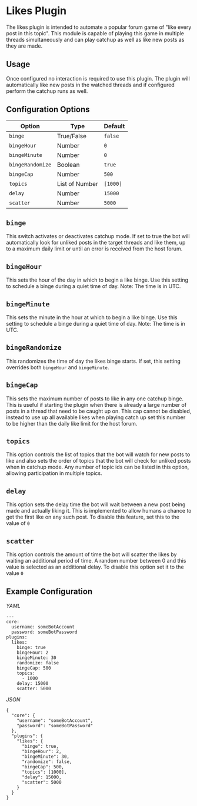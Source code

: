 # Likes Plugin

The likes plugin is intended to automate a popular forum game of "like every post in this topic". This module
is capable of playing this game in multiple threads simultaneously and can play catchup as well as like new
posts as they are made.

## Usage
Once configured no interaction is required to use this plugin. The plugin will automatically like new posts
in the watched threads and if configured perform the catchup runs as well.

## Configuration Options

| Option           | Type           | Default  |
|------------------|----------------|----------|
| `binge`          | True/False     | `false`  |
| `bingeHour`      | Number         | `0`      | 
| `bingeMinute`    | Number         | `0`      | 
| `bingeRandomize` | Boolean        | `true`   | 
| `bingeCap`       | Number         | `500`    | 
| `topics`         | List of Number | `[1000]` | 
| `delay`          | Number         | `15000`  | 
| `scatter`        | Number         | `5000`   | 

## `binge`
This switch activates or deactivates catchup mode. If set to true the bot will automatically look for unliked
posts in the target threads and like them, up to a maximum daily limit or until an error is received from 
the host forum.

## `bingeHour`
This sets the hour of the day in which to begin a like binge.
Use this setting to schedule a binge during a quiet time of day.
Note: The time is in UTC.

## `bingeMinute`
This sets the minute in the hour at which to begin a like binge.
Use this setting to schedule a binge during a quiet time of day.
Note: The time is in UTC.

## `bingeRandomize`
This randomizes the time of day the likes binge starts.
If set, this setting overrides both `bingeHour` and `bingeMinute`.

## `bingeCap`
This sets the maximum number of posts to like in any one catchup binge. This is useful if starting the plugin
when there is already a large number of posts in a thread that need to be caught up on. This cap cannot be 
disabled, instead to use up all available likes when playing catch up set this number to be higher than the 
daily like limit for the host forum.

## `topics`
This option controls the list of topics that the bot will watch for new posts to like and also sets the order
of topics that the bot will check for unliked posts when in catchup mode. Any number of topic ids can be 
listed in this option, allowing participation in multiple topics.

## `delay`
This option sets the delay time the bot will wait between a new post being made and actually liking it. This
is implemented to allow humans a chance to get the first like on any such post. To disable this feature, set
this to the value of `0`

## `scatter`
This option controls the amount of time the bot will scatter the likes by waiting an additional period of 
time. A random number between 0 and this value is selected as an additional delay. To disable this option set
it to the value `0`

## Example Configuration
*YAML*
```
---
core:
  username: someBotAccount
  password: someBotPassword
plugins:
  likes: 
    binge: true
    bingeHour: 2
    bingeMinute: 30
    randomize: false
    bingeCap: 500
    topics:
      - 1000
    delay: 15000
    scatter: 5000
```

*JSON*
```
{
  "core": {
    "username": "someBotAccount",
    "password": "someBotPassword"
  },
  "plugins": {
    "likes": {
      "binge": true,
      "bingeHour": 2,
      "bingeMinute": 30,
      "randomize": false,
      "bingeCap": 500,
      "topics": [1000],
      "delay": 15000,
      "scatter": 5000
    }
  }
}
```
